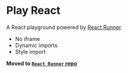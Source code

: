 # Play React

A React playground powered by [React Runner](https://github.com/nihgwu/react-runner).

- No iframe
- Dynamic imports
- Style import

**Moved to [`React Runner` repo](https://github.com/nihgwu/react-runner/tree/master/playground)**
